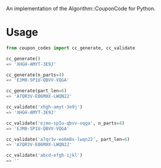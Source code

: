 An implementation of the Algorithm::CouponCode for Python.

Usage
=====
```python
from coupon_codes import cc_generate, cc_validate

cc_generate()
=> 'XHGH-AMYT-3E9J'

cc_generate(n_parts=4)
=> 'EJM0-5P1U-QBVV-VQGA'

cc_generate(part_len=6)
=> 'A7QR3V-E06M8X-LWQN22'

cc_validate('xhgh-amyt-3e9j')
=> 'XHGH-AMYT-3E9J'

cc_validate('ejmo-spIu-qbvv-vqga', n_parts=4)
=> 'EJM0-5P1U-QBVV-VQGA'

cc_validate('a7qr3v-eo6m8x-lwqn22', part_len=6)
=> 'A7QR3V-E06M8X-LWQN22'

cc_validate('abcd-efgh-ijkl')
=> ''
```
